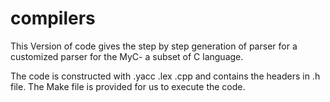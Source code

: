 # compilers

This Version of code gives the step by step generation of parser for a customized parser for the MyC- a subset of C language.

The code is constructed with .yacc .lex .cpp and contains the headers in .h file. The Make file is provided for us to execute the code.
